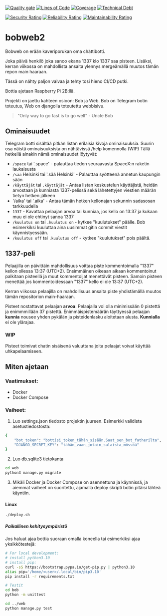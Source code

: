 [![Quality gate](https://github.com/M4R774/bobweb2/actions/workflows/quality_gate.yml/badge.svg)](https://github.com/M4R774/bobweb2/actions/workflows/quality_gate.yml)
[![Lines of Code](https://sonarcloud.io/api/project_badges/measure?project=M4R774_bobweb2&metric=ncloc)](https://sonarcloud.io/summary/new_code?id=M4R774_bobweb2)
[![Coverage](https://sonarcloud.io/api/project_badges/measure?project=M4R774_bobweb2&metric=coverage)](https://sonarcloud.io/summary/new_code?id=M4R774_bobweb2)
[![Technical Debt](https://sonarcloud.io/api/project_badges/measure?project=M4R774_bobweb2&metric=sqale_index)](https://sonarcloud.io/summary/new_code?id=M4R774_bobweb2)

[![Security Rating](https://sonarcloud.io/api/project_badges/measure?project=M4R774_bobweb2&metric=security_rating)](https://sonarcloud.io/summary/new_code?id=M4R774_bobweb2)
[![Reliability Rating](https://sonarcloud.io/api/project_badges/measure?project=M4R774_bobweb2&metric=reliability_rating)](https://sonarcloud.io/summary/new_code?id=M4R774_bobweb2)
[![Maintainability Rating](https://sonarcloud.io/api/project_badges/measure?project=M4R774_bobweb2&metric=sqale_rating)](https://sonarcloud.io/summary/new_code?id=M4R774_bobweb2)

# bobweb2

Bobweb on erään kaveriporukan oma chättibotti. 

Joka päivä henkilö joka sanoo ekana 1337 klo 1337 saa pisteen. Lisäksi, kerran viikossa on mahdollista ansaita ylennys mergeämällä muutos tämän repon main haaraan. 

Tässä on nähty paljon vaivaa ja tehty tosi hieno CI/CD putki. 

Bottia ajetaan Raspberry Pi 2B:llä. 

Projekti on jaettu kahteen osioon: Bob ja Web. Bob on Telegram botin toteutus, Web on djangolla toteutettu webbisivu. 

> "Only way to go fast is to go well" - Uncle Bob

## Ominaisuudet

Telegram botti sisältää pitkän listan erilaisia kivoja ominaisuuksia. Suurin osa näistä ominaisuuksista on nähtävissä /help komennolla (WIP)
Tällä hetkellä ainakin nämä ominaisuudet löytyvät: 
- `/space` tai '.space' - palauttaa tiedon seuraavasta SpaceX:n raketin laukaisusta
- `/sää` Helsinki tai '.sää Helsinki' - Palauttaa syötteenä annetun kaupungin sään
- `/käyttäjät` tai `.käyttäjät` - Antaa listan keskustelun käyttäjistä, heidän arvostaan ja kunniasta 1337-pelissä sekä lähetettyjen viestien määrän tietyn hetken jälkeen
- '/aika' tai '.aika' - Antaa tämän hetken kellonajan sekunnin sadasosan tarkkuudella
- `1337` - Kavattaa pelaajan arvoa tai kunniaa, jos kello on 13:37 ja kukaan muu ei ole ehtinyt sanoa 1337
- `/kuulutus on` tai `.kuulutus on` - kytkee "kuulutukset" päälle. Bob esimerkiksi kuuluttaa aina uusimmat gitin commit viestit käynnistyessään.
- `/kuulutus off` tai `.kuulutus off` - kytkee "kuulutukset" pois päältä.

## 1337-peli

Pelaajilla on päivittäin mahdollisuus voittaa piste kommentoimalla "1337" kellon ollessa 13:37 (UTC+2). Ensimmäinen oikeaan aikaan kommentoinut palkitaan pisteellä ja muut kommentoijat menettävät pisteen. Samoin pisteen menettää jos kommentoidessaan "1337" kello ei ole 13:37 (UTC+2).

Kerran viikossa pelaajilla on mahdollisuus ansaita piste yhdistämällä muutos tämän repositorion main-haaraan.

Pisteet nostattavat pelaajan **arvoa**. Pelaajalla voi olla minimissään 0 pistettä ja enimmmillään 37 pistettä. Enimmäispistemäärän täyttyessä pelaajan **kunnia** nousee yhden pykälän ja pisteidenlasku aloitetaan alusta. **Kunnialla** ei ole ylärajaa.

### WIP

Pisteet toimivat chatin sisäisenä valuuttana joita pelaajat voivat käyttää uhkapelaamiseen.

## Miten ajetaan

### Vaatimukset:

- Docker
- Docker Compose

### Vaiheet:

1. Luo settings.json tiedosto projektin juureen. Esimerkki validista asetustiedostosta: 
```sh
{
    "bot_token": "bottisi_token_tähän_sisään.Saat_sen_bot_fatherilta",
    "DJANGO_SECRET_KEY": "tähän_vaan_jotain_salaista_mössöä"
}
```
2. Luo db.sqlite3 tietokanta
```sh
cd web
python3 manage.py migrate
```

3. Mikäli Docker ja Docker Compose on asennettuna ja käynnissä, ja aiemmat vaiheet on suoritettu,
ajamalla deploy skripti botin pitäisi lähteä käyntiin. 

#### Linux

```sh
./deploy.sh
```

##### Paikallinen kehitysympäristö

Jos haluat ajaa bottia suoraan omalla koneella tai esimerkiksi ajaa yksikkötestejä:

```sh
# For local development:
# install python3.10
# install pip:
curl -sS https://bootstrap.pypa.io/get-pip.py | python3.10
alias pip='/home/<user>/.local/bin/pip3.10'
pip install -r requirements.txt

# Testit
cd bob
python -m unittest

cd ../web
python manage.py test
```
